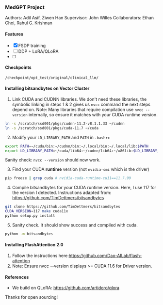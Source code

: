 ### MedGPT Project
Authors: Adil Asif, Ziwen Han
Supervisor: John Willes
Collaborators: Ethan Choi, Rahul G. Krishnan


#### Features
- [x] FSDP training
- [ ] DDP + LoRA/QLoRA
- [ ] 
#### Checkpoints
`/checkpoint/opt_test/original/clinical_llm/`


#### Installing bitsandbytes on Vector Cluster
1. Link CUDA and CUDNN libraries. 
We don't need these libraries, the symbolic linking in steps 1 & 2 gives us `nvcc` command the next steps depend on.
Note: Many libraries that require compilation use `nvcc --version` internally, so ensure it matches with your CUDA runtime version.
```bash
ln -s /scratch/ssd001/pkgs/cudnn-11.2-v8.1.1.33 ~/cudnn
ln -s /scratch/ssd001/pkgs/cuda-11.7 ~/cuda
```

2. Modify your `LD_LIBRARY_PATH` and `PATH` in `.bashrc`
```bash
export PATH=~/cuda/bin:~/cudnn/bin:~/.local/bin:~/.local/lib:$PATH
export LD_LIBRARY_PATH=~/cuda/lib64:~/cudnn/lib64:~/x86lib:$LD_LIBRARY_PATH
```
Sanity check: `nvcc --version` should now work.

3. Find your CUDA **runtime** version (not `nvidia-smi` which is the driver)
```bash
pip freeze | grep cuda # nvidia-cuda-runtime-cu11==11.7.99
```

4. Compile bitsandbytes for your CUDA runtime version. Here, I use 117 for the version I detected.
Instructions adapted from: https://github.com/TimDettmers/bitsandbytes
```bash
git clone https://github.com/TimDettmers/bitsandbytes 
CUDA_VERSION=117 make cuda11x
python setup.py install
```

5. Sanity check. It should show success and compiled with cuda.
```bash
python -m bitsandbytes
```

#### Installing FlashAttention 2.0
1. Follow the instructions here:https://github.com/Dao-AILab/flash-attention
2. Note: Ensure nvcc --version displays >= CUDA 11.6 for Driver version.

#### References
- We build on QLoRA: https://github.com/artidoro/qlora

Thanks for open sourcing!